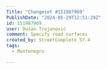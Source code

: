 ```yaml
---
Title: "Changeset #151987969"
PublishDate: "2024-05-29T12:51:29Z"
id: 151987969
user: Dušan Trojanović
comment: Specify road surfaces
created_by: StreetComplete 57.4
tags:
  - Montenegro

---
```

